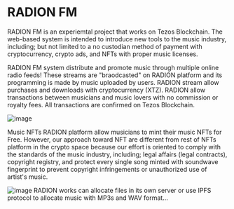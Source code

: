 
# RADION FM

RADION FM is an experiemtal project that works on Tezos Blockchain. The web-based system is intended to introduce new tools to the music industry, including; but not limited to a no custodian method of payment with cryptocurrency, crypto ads, and NFTs with proper music licenses. 

RADION FM system distribute and promote music through multiple online radio feeds! These streams are "braodcasted" on RADION platform and its programming is made by music uploaded by users. RADION stream allow purchases and downloads with cryptocurrency (XTZ). RADION allow transactions between musicians and music lovers with no commission or royalty fees. All transactions are confirmed on Tezos Blockchain. 

![image](https://user-images.githubusercontent.com/31939627/117907324-98a0fc80-b2a4-11eb-9f19-c092df804655.png)

Music NFTs
RADION platform allow musicians to mint their music NFTs for Free. However, our approach toward NFT are different from rest of NFTs platform in the crypto space because our effort is oriented to comply with the standards of the music industry, including; legal affairs (legal contracts), copyright registry, and protect every single song minted with soundwave fingerprint to prevent copyright infringements or unauthorized use of artist's music.   


![image](https://user-images.githubusercontent.com/31939627/120156218-c56b7400-c1bf-11eb-9dda-928a2992954d.png)
RADION works can allocate files in its own server or use IPFS protocol to allocate music with MP3s and WAV format...

